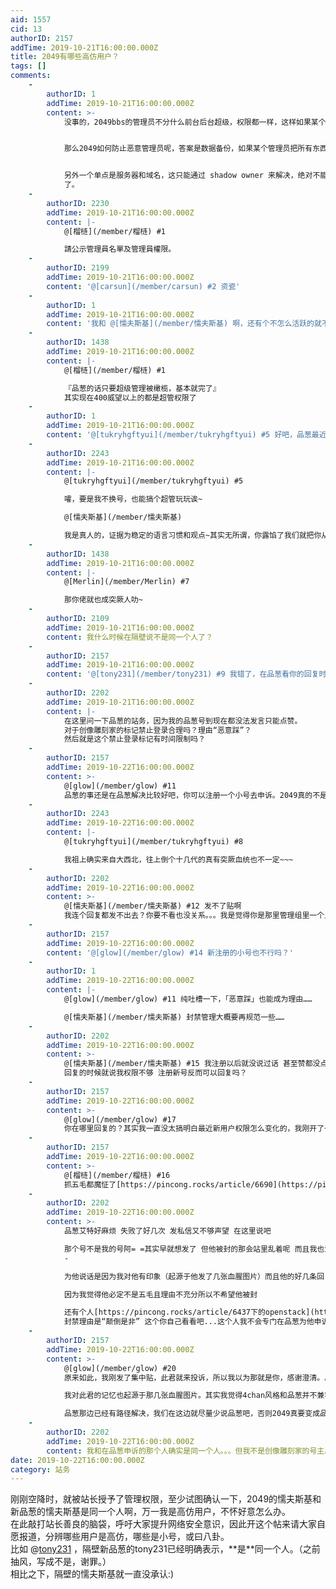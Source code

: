 ```yaml
---
aid: 1557
cid: 13
authorID: 2157
addTime: 2019-10-21T16:00:00.000Z
title: 2049有哪些高仿用户？
tags: []
comments:
    -
        authorID: 1
        addTime: 2019-10-21T16:00:00.000Z
        content: >-
            没事的，2049bbs的管理员不分什么前台后台超级，权限都一样，这样如果某个管理被橄榄了，不会有单点风险，品葱的话只要超级管理被橄榄，基本就完了。


            那么2049如何防止恶意管理员呢，答案是数据备份，如果某个管理员把所有东西都删了，数据库有每天的数据备份，只需要回滚到前一天的数据就行。


            另外一个单点是服务器和域名，这只能通过 shadow owner 来解决，绝对不能只有一个人晓得服务器和域名，万一被陨石砸中了，就 gg
            了。
    -
        authorID: 2230
        addTime: 2019-10-21T16:00:00.000Z
        content: |-
            @[榴梿](/member/榴梿) #1

            請公示管理員名單及管理員權限。
    -
        authorID: 2199
        addTime: 2019-10-21T16:00:00.000Z
        content: '@[carsun](/member/carsun) #2 资瓷'
    -
        authorID: 1
        addTime: 2019-10-21T16:00:00.000Z
        content: '我和 @[懦夫斯基](/member/懦夫斯基) 啊，还有个不怎么活跃的就不说了。'
    -
        authorID: 1438
        addTime: 2019-10-21T16:00:00.000Z
        content: |-
            @[榴梿](/member/榴梿) #1

            『品葱的话只要超级管理被橄榄，基本就完了』  
            其实现在400威望以上的都是超管权限了
    -
        authorID: 1
        addTime: 2019-10-21T16:00:00.000Z
        content: '@[tukryhgftyui](/member/tukryhgftyui) #5 好吧，品葱最近变化挺大的，我都没注意到这些变化。'
    -
        authorID: 2243
        addTime: 2019-10-21T16:00:00.000Z
        content: |-
            @[tukryhgftyui](/member/tukryhgftyui) #5

            嚯，要是我不换号，也能搞个超管玩玩诶~

            @[懦夫斯基](/member/懦夫斯基)

            我是真人的，证据为稳定的语言习惯和观点~其实无所谓，你露馅了我们就把你从管理员的职责解放出来（滑稽）
    -
        authorID: 1438
        addTime: 2019-10-21T16:00:00.000Z
        content: |-
            @[Merlin](/member/Merlin) #7

            那你佬就也成突厥人叻~
    -
        authorID: 2109
        addTime: 2019-10-21T16:00:00.000Z
        content: 我什么时候在隔壁说不是同一个人了？
    -
        authorID: 2157
        addTime: 2019-10-21T16:00:00.000Z
        content: '@[tony231](/member/tony231) #9 我错了，在品葱看你的回复时理解错了。修改主楼并五体投地认罪。'
    -
        authorID: 2202
        addTime: 2019-10-21T16:00:00.000Z
        content: |-
            在这里问一下品葱的站务，因为我的品葱号到现在都没法发言只能点赞。  
            对于创像雕刻家的标记禁止登录合理吗？理由“恶意踩”？  
            然后就是这个禁止登录标记有时间限制吗？
    -
        authorID: 2157
        addTime: 2019-10-22T16:00:00.000Z
        content: >-
            @[glow](/member/glow) #11
            品葱的事还是在品葱解决比较好吧，你可以注册一个小号去申诉。2049真的不是品葱驻外办公室。
    -
        authorID: 2243
        addTime: 2019-10-22T16:00:00.000Z
        content: |-
            @[tukryhgftyui](/member/tukryhgftyui) #8

            我祖上确实来自大西北，往上倒个十几代的真有突厥血统也不一定~~~
    -
        authorID: 2202
        addTime: 2019-10-22T16:00:00.000Z
        content: >-
            @[懦夫斯基](/member/懦夫斯基) #12 发不了贴啊
            我连个回复都发不出去？你要不看也没关系。。。我是觉得你是那里管理组里一个比较好说话的就在这里问一下。
    -
        authorID: 2157
        addTime: 2019-10-22T16:00:00.000Z
        content: '@[glow](/member/glow) #14 新注册的小号也不行吗？'
    -
        authorID: 1
        addTime: 2019-10-22T16:00:00.000Z
        content: |-
            @[glow](/member/glow) #11 纯吐槽一下，「恶意踩」也能成为理由……

            @[懦夫斯基](/member/懦夫斯基) 封禁管理大概要再规范一些……
    -
        authorID: 2202
        addTime: 2019-10-22T16:00:00.000Z
        content: >-
            @[懦夫斯基](/member/懦夫斯基) #15 我注册以后就没说过话 甚至赞都没点到20个。我的号也没注册多久 潜水潜了半年多而已
            回复的时候就说我权限不够 注册新号反而可以回复吗？
    -
        authorID: 2157
        addTime: 2019-10-22T16:00:00.000Z
        content: >-
            @[glow](/member/glow) #17
            你在哪里回复的？其实我一直没太搞明白最近新用户权限怎么变化的，我刚开了一个投诉集中帖，在投诉区，避免用户还要攒那么多葱，你可以去注册个新号看看能不能回复。
    -
        authorID: 2157
        addTime: 2019-10-22T16:00:00.000Z
        content: >-
            @[榴梿](/member/榴梿) #16
            抓五毛都魔怔了[https://pincong.rocks/article/6690](https://pincong.rocks/article/6690)
    -
        authorID: 2202
        addTime: 2019-10-22T16:00:00.000Z
        content: >-
            品葱艾特好麻烦 失败了好几次 发私信又不够声望 在这里说吧  

            那个号不是我的号阿= =其实早就想发了 但他被封的那会站里乱着呢 而且我也没权限 其实现在就算解了 我觉得大概率也是不会回来了吧-
            -  

            为他说话是因为我对他有印象（起源于他发了几张血腥图片）而且他的好几条回复都很生草 就记住他了  

            因为我觉得他必定不是五毛且理由不充分所以不希望他被封  

            还有个人[https://pincong.rocks/article/6437下的openstack](https://pincong.rocks/article/6437下的openstack)
            封禁理由是“颠倒是非” 这个你自己看看吧...这个人我不会专门在品葱为他申诉 但是我也觉得没有严重到要封禁。
    -
        authorID: 2157
        addTime: 2019-10-22T16:00:00.000Z
        content: >-
            @[glow](/member/glow) #20
            原来如此，我刚发了集中贴，此君就来投诉，所以我以为那就是你，感谢澄清。总之，发集中贴确实缘于此君，我出于避嫌就不操作了，electron8964已经赞同封禁不当，应该很快就可以解封了。  

            我对此君的记忆也起源于那几张血腥图片。其实我觉得4chan风格和品葱并不兼容，不喜欢把社区文化扩散到另一个社区的行为。不过此君确实不应当封禁。  

            品葱那边已经有路径解决，我们在这边就尽量少说品葱吧，否则2049真要变成品葱驻外办公室了。
    -
        authorID: 2202
        addTime: 2019-10-22T16:00:00.000Z
        content: 我和在品葱申诉的那个人确实是同一个人。。。但我不是创像雕刻家的号主。
date: 2019-10-22T16:00:00.000Z
category: 站务
---
```


刚刚空降时，就被站长授予了管理权限，至少试图确认一下，2049的懦夫斯基和新品葱的懦夫斯基是同一个人啊，万一我是高仿用户，不怀好意怎么办。  
在此敲打站长善良的脑袋，呼吁大家提升网络安全意识，因此开这个帖来请大家自愿报道，分辨哪些用户是高仿，哪些是小号，或曰八卦。  
比如 @[tony231](/member/tony231) ，隔壁新品葱的tony231已经明确表示，\*\*是\*\*同一个人。（之前抽风，写成不是，谢罪。）  
相比之下，隔壁的懦夫斯基就一直没承认:)
